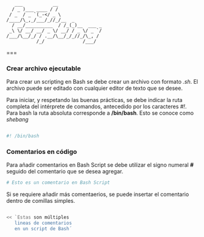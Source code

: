 	   ___           __                
	  / _ )___ ____ / /                
	 / _  / _ `(_-</ _ \               
	/____/\_,_/___/_//_/__  _          
	  / __/__________  / /_(_)__  ___ _
	 _\ \/ __/ __/ _ \/ __/ / _ \/ _ `/
	/___/\__/_/ / .__/\__/_/_//_/\_, / 
        	   /_/              /___/  

===

### Crear archivo ejecutable

Para crear un scripting en Bash se debe crear un archivo con formato *.sh*. El archivo puede 
ser editado con cualquier editor de texto que se desee.

Para iniciar, y respetando las buenas prácticas, se debe indicar la ruta completa del 
intérprete de comandos, antecedido por los caracteres *#!*. Para bash la ruta absoluta 
corresponde a **/bin/bash**. Esto se conoce como *shebang*

```bash

#! /bin/bash

```

### Comentarios en código   
        
Para añadir comentarios en Bash Script se debe utilizar el signo numeral **#** seguido del
comentario que se desea agregar.
        
```bash
# Esto es un comentario en Bash Script

```

Si se requiere añadir más comentaerios, se puede insertar el comentario dentro de comillas
simples.

```bash

<< `Estas son múltiples
   lineas de comentarios
   en un script de Bash´

```




